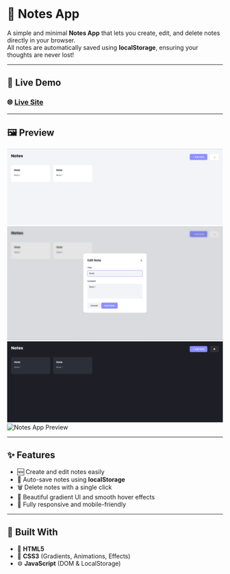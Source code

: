 # 📝 Notes App

A simple and minimal **Notes App** that lets you create, edit, and delete notes directly in your browser.  
All notes are automatically saved using **localStorage**, ensuring your thoughts are never lost!

---

## 🚀 Live Demo

### 🌐 [**Live Site**](https://sulimanxo1.github.io/Notes-App/)

---

## 🖼️ Preview

![Notes App Preview](/Image/preview1.png)
![Notes App Preview](/Image/preview2.png)
![Notes App Preview](/Image/preview3.png)
![Notes App Preview](/Image/preview.png)

---

## ✨ Features

- 🆕 Create and edit notes easily
- 💾 Auto-save notes using **localStorage**
- 🗑️ Delete notes with a single click
- 🎨 Beautiful gradient UI and smooth hover effects
- 📱 Fully responsive and mobile-friendly

---

## 🧩 Built With

- 🧱 **HTML5**
- 🎨 **CSS3** (Gradients, Animations, Effects)
- ⚙️ **JavaScript** (DOM & LocalStorage)
